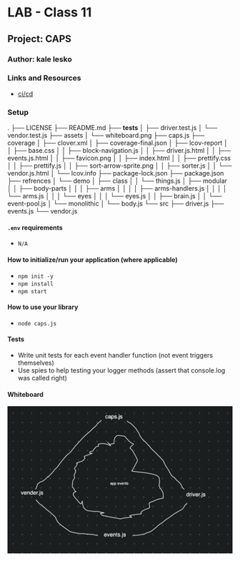 # LAB - Class 11

## Project: CAPS

### Author: kale lesko

### Links and Resources

- [ci/cd](https://github.com/Saynka/CAPS/actions)
<!-- - [back-end server url](http://xyz.com) (when applicable)
- [front-end application](http://xyz.com) (when applicable) -->

### Setup

.
├── LICENSE
├── README.md
├── **tests**
│ ├── driver.test.js
│ └── vendor.test.js
├── assets
│ └── whiteboard.png
├── caps.js
├── coverage
│ ├── clover.xml
│ ├── coverage-final.json
│ ├── lcov-report
│ │ ├── base.css
│ │ ├── block-navigation.js
│ │ ├── driver.js.html
│ │ ├── events.js.html
│ │ ├── favicon.png
│ │ ├── index.html
│ │ ├── prettify.css
│ │ ├── prettify.js
│ │ ├── sort-arrow-sprite.png
│ │ ├── sorter.js
│ │ └── vendor.js.html
│ └── lcov.info
├── package-lock.json
├── package.json
├── refrences
│ └── demo
│ ├── class
│ │ └── things.js
│ ├── modular
│ │ ├── body-parts
│ │ │ ├── arms
│ │ │ │ ├── arms-handlers.js
│ │ │ │ └── arms.js
│ │ │ └── eyes
│ │ │ └── eyes.js
│ │ ├── brain.js
│ │ └── event-pool.js
│ └── monolithic
│ └── body.js
└── src
├── driver.js
├── events.js
└── vendor.js

#### `.env` requirements

- `N/A`

<!-- - `PORT` - Port Number
- `MONGODB_URI` - URL to the running mongo instance/db -->

#### How to initialize/run your application (where applicable)

- `npm init -y`
- `npm install`
- `npm start`

#### How to use your library

- `node caps.js`

#### Tests

- Write unit tests for each event handler function (not event triggers themselves)
- Use spies to help testing your logger methods (assert that console.log was called right)

#### Whiteboard

![caps events](./assets/whiteboard.png)
